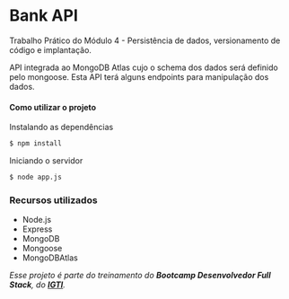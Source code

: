 # Bank API

Trabalho Prático do Módulo 4 - Persistência de dados, versionamento de código e implantação.

API integrada ao MongoDB Atlas cujo o schema dos dados será definido pelo mongoose. 
Esta API terá alguns endpoints para manipulação dos dados.

#### Como utilizar o projeto

Instalando as dependências
```sh
$ npm install
```

Iniciando o servidor
```sh
$ node app.js
```

### Recursos utilizados

- Node.js
- Express
- MongoDB
- Mongoose
- MongoDBAtlas

_Esse projeto é parte do treinamento do **Bootcamp Desenvolvedor Full Stack**, do **[IGTI]**._

[//]: # 'Referencia'
[igti]: <https://www.igti.com.br/>
